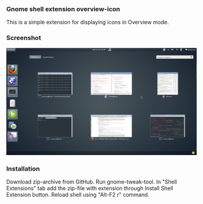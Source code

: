 ### Gnome shell extension overview-icon

This is a simple extension for displaying icons in Overview mode.

### Screenshot

![Screenshot](https://github.com/bookwar/gnome-shell-overview-icon/raw/master/screenshot.png)

### Installation

 Download zip-archive from GitHub.
 Run gnome-tweak-tool.
 In "Shell Extensions" tab add the zip-file with extension through Install Shell Extension button.
 Reload shell using "Alt-F2 r" command.
